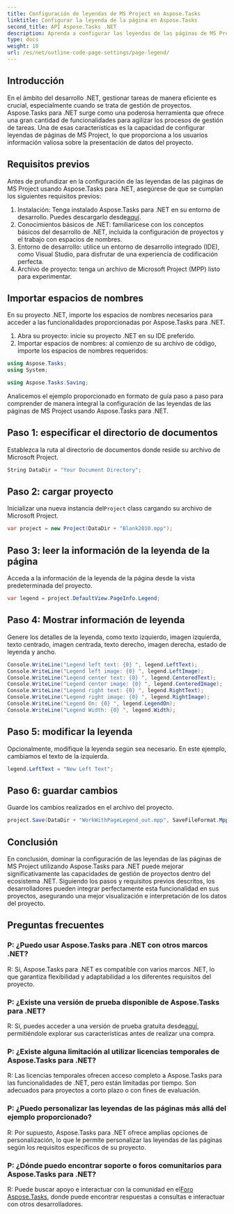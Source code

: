 ```yaml
---
title: Configuración de leyendas de MS Project en Aspose.Tasks
linktitle: Configurar la leyenda de la página en Aspose.Tasks
second_title: API Aspose.Tasks .NET
description: Aprenda a configurar las leyendas de las páginas de MS Project en .NET usando Aspose.Tasks para una gestión eficiente de proyectos. Se proporciona una guía paso a paso.
type: docs
weight: 18
url: /es/net/outline-code-page-settings/page-legend/
---
```

## Introducción
En el ámbito del desarrollo .NET, gestionar tareas de manera eficiente es crucial, especialmente cuando se trata de gestión de proyectos. Aspose.Tasks para .NET surge como una poderosa herramienta que ofrece una gran cantidad de funcionalidades para agilizar los procesos de gestión de tareas. Una de esas características es la capacidad de configurar leyendas de páginas de MS Project, lo que proporciona a los usuarios información valiosa sobre la presentación de datos del proyecto.
## Requisitos previos
Antes de profundizar en la configuración de las leyendas de las páginas de MS Project usando Aspose.Tasks para .NET, asegúrese de que se cumplan los siguientes requisitos previos:
1. Instalación: Tenga instalado Aspose.Tasks para .NET en su entorno de desarrollo. Puedes descargarlo desde[aquí](https://releases.aspose.com/tasks/net/).
2. Conocimientos básicos de .NET: familiarícese con los conceptos básicos del desarrollo de .NET, incluida la configuración de proyectos y el trabajo con espacios de nombres.
3. Entorno de desarrollo: utilice un entorno de desarrollo integrado (IDE), como Visual Studio, para disfrutar de una experiencia de codificación perfecta.
4. Archivo de proyecto: tenga un archivo de Microsoft Project (MPP) listo para experimentar.

## Importar espacios de nombres
En su proyecto .NET, importe los espacios de nombres necesarios para acceder a las funcionalidades proporcionadas por Aspose.Tasks para .NET.
1. Abra su proyecto: inicie su proyecto .NET en su IDE preferido.
2. Importar espacios de nombres: al comienzo de su archivo de código, importe los espacios de nombres requeridos:
```csharp
using Aspose.Tasks;
using System;

using Aspose.Tasks.Saving;
```
Analicemos el ejemplo proporcionado en formato de guía paso a paso para comprender de manera integral la configuración de las leyendas de las páginas de MS Project usando Aspose.Tasks para .NET.

## Paso 1: especificar el directorio de documentos
Establezca la ruta al directorio de documentos donde reside su archivo de Microsoft Project.

```csharp
String DataDir = "Your Document Directory";
```
## Paso 2: cargar proyecto
 Inicializar una nueva instancia del`Project` class cargando su archivo de Microsoft Project.

```csharp
var project = new Project(DataDir + "Blank2010.mpp");
```
## Paso 3: leer la información de la leyenda de la página
Acceda a la información de la leyenda de la página desde la vista predeterminada del proyecto.

```csharp
var legend = project.DefaultView.PageInfo.Legend;
```
## Paso 4: Mostrar información de leyenda
Genere los detalles de la leyenda, como texto izquierdo, imagen izquierda, texto centrado, imagen centrada, texto derecho, imagen derecha, estado de leyenda y ancho.

```csharp
Console.WriteLine("Legend left text: {0} ", legend.LeftText);
Console.WriteLine("Legend left image: {0} ", legend.LeftImage);
Console.WriteLine("Legend center text: {0} ", legend.CenteredText);
Console.WriteLine("Legend center image: {0} ", legend.CenteredImage);
Console.WriteLine("Legend right text: {0} ", legend.RightText);
Console.WriteLine("Legend right image: {0} ", legend.RightImage);
Console.WriteLine("Legend On: {0} ", legend.LegendOn);
Console.WriteLine("Legend Width: {0} ", legend.Width);
```
## Paso 5: modificar la leyenda
Opcionalmente, modifique la leyenda según sea necesario. En este ejemplo, cambiamos el texto de la izquierda.

```csharp
legend.LeftText = "New Left Text";
```
## Paso 6: guardar cambios
Guarde los cambios realizados en el archivo del proyecto.

```csharp
project.Save(DataDir + "WorkWithPageLegend_out.mpp", SaveFileFormat.Mpp);
```

## Conclusión
En conclusión, dominar la configuración de las leyendas de las páginas de MS Project utilizando Aspose.Tasks para .NET puede mejorar significativamente las capacidades de gestión de proyectos dentro del ecosistema .NET. Siguiendo los pasos y requisitos previos descritos, los desarrolladores pueden integrar perfectamente esta funcionalidad en sus proyectos, asegurando una mejor visualización e interpretación de los datos del proyecto.
## Preguntas frecuentes
### P: ¿Puedo usar Aspose.Tasks para .NET con otros marcos .NET?
R: Sí, Aspose.Tasks para .NET es compatible con varios marcos .NET, lo que garantiza flexibilidad y adaptabilidad a los diferentes requisitos del proyecto.
### P: ¿Existe una versión de prueba disponible de Aspose.Tasks para .NET?
 R: Sí, puedes acceder a una versión de prueba gratuita desde[aquí](https://releases.aspose.com/), permitiéndole explorar sus características antes de realizar una compra.
### P: ¿Existe alguna limitación al utilizar licencias temporales de Aspose.Tasks para .NET?
R: Las licencias temporales ofrecen acceso completo a Aspose.Tasks para las funcionalidades de .NET, pero están limitadas por tiempo. Son adecuados para proyectos a corto plazo o con fines de evaluación.
### P: ¿Puedo personalizar las leyendas de las páginas más allá del ejemplo proporcionado?
R: Por supuesto, Aspose.Tasks para .NET ofrece amplias opciones de personalización, lo que le permite personalizar las leyendas de las páginas según los requisitos específicos de su proyecto.
### P: ¿Dónde puedo encontrar soporte o foros comunitarios para Aspose.Tasks para .NET?
 R: Puede buscar apoyo e interactuar con la comunidad en el[Foro Aspose.Tasks](https://forum.aspose.com/c/tasks/15), donde puede encontrar respuestas a consultas e interactuar con otros desarrolladores.